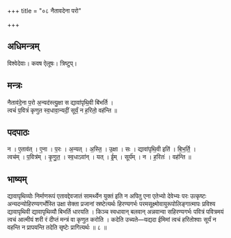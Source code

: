 +++
title = "०८ नैतावदेना परो"

+++
## अधिमन्त्रम्
विश्वेदेवाः। कवष ऐलूषः। त्रिष्टुप्।

## मन्त्रः
नैताव॑दे॒ना प॒रो अ॒न्यद॑स्त्यु॒क्षा स द्यावा॑पृथि॒वी बि॑भर्ति ।  
त्वचं॑ प॒वित्रं॑ कृणुत स्व॒धावा॒न्यदीं॒ सूर्यं॒ न ह॒रितो॒ वह॑न्ति ॥

## पदपाठः
न । ए॒ताव॑त् । ए॒ना । प॒रः । अ॒न्यत् । अ॒स्ति॒ । उ॒क्षा । सः । द्यावा॑पृथि॒वी इति॑ । बि॒भ॒र्ति॒ ।  
त्वच॑म् । प॒वित्र॑म् । कृ॒णु॒त॒ । स्व॒धाऽवा॑न् । यत् । ई॒म् । सूर्य॑म् । न । ह॒रितः॑ । वह॑न्ति ॥

## भाष्यम्
द्यावापृथिव्योः निर्माणरूपं एतावद्देवजातं सामर्थ्येन युक्तं इति न अपितु एना एतेभ्यो देवेभ्यः परः उत्कृष्टः अन्यदन्योहिरण्यगर्भोस्ति उक्षा सेक्ता प्रजानां स्रष्टेत्यर्थः हिरण्यगर्भः परमसूक्ष्मोवायुरूपोलिङ्गात्मापः प्रविश्य द्यावापृथिवी द्यावापृथिव्यौ बिभर्ति धारयति । किञ्च स्वधावान् बलवान् अन्नवान्वा सहिरण्यगर्भः पवित्रं पवित्रमयं त्वचं आत्मीयं शरी रं दीप्तं मन्त्रं वा कृणुत करोति । कदेति उच्यते—यद्यदा ईमिमां त्वचं हरितोश्वाः सूर्यं न वहन्ति न प्रापयन्ति तदेति सृष्टेः प्रागित्यर्थः ॥ ८ ॥